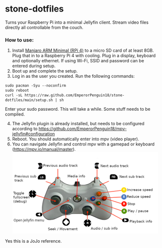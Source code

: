 # stone-dotfiles
Turns your Raspberry Pi into a minimal Jellyfin client. Stream video files directly all controllable from the couch.

### How to use:
1. Install [Manjaro ARM Minimal (RPi 4)](https://manjaro.org/download/) to a micro SD card of at least 8GB. Plug that in to a Raspberry Pi 4 with cooling. Plug in a display, keyboard and optionally ethernet. If using Wi-Fi, SSID and password can be entered during setup.
2. Boot up and complete the setup.
3. Log in as the user you created. Run the following commands:
```
sudo pacman -Syu --noconfirm
sudo reboot
curl -sL https://raw.github.com/EmperorPenguin18/stone-dotfiles/main/setup.sh | sh
```
Enter your sudo password. This will take a while. Some stuff needs to be compiled.

4. The Jellyfin plugin is already installed, but needs to be configured according to https://github.com/EmperorPenguin18/mpv-jellyfin#configuration
5. Reboot. You should automatically enter into mpv (video player).
6. You can navigate Jellyfin and control mpv with a gamepad or keyboard (https://mpv.io/manual/master).
![alt text](https://raw.githubusercontent.com/EmperorPenguin18/stone-dotfiles/main/diagram.png)

Yes this is a JoJo reference.
